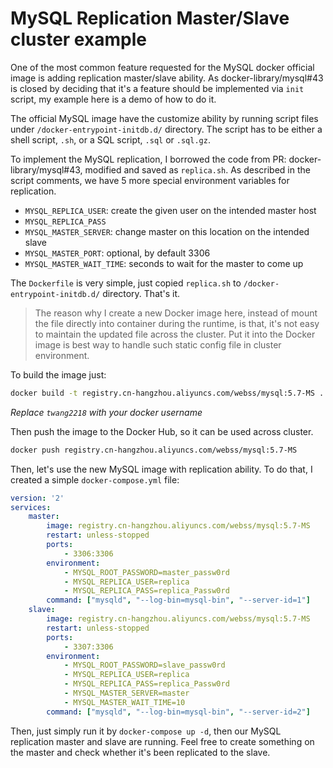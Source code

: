 # MySQL Replication Master/Slave cluster example

One of the most common feature requested for the MySQL docker official image is adding replication master/slave ability. As docker-library/mysql#43 is closed by deciding that it's a feature should be implemented via `init` script, my example here is a demo of how to do it.

The official MySQL image have the customize ability by running script files under `/docker-entrypoint-initdb.d/` directory. The script has to be either a shell script, `.sh`, or a SQL script, `.sql` or `.sql.gz`.

To implement the MySQL replication, I borrowed the code from PR: docker-library/mysql#43, modified and saved as `replica.sh`. As described in the script comments, we have 5 more special environment variables for replication.

- `MYSQL_REPLICA_USER`: create the given user on the intended master host
- `MYSQL_REPLICA_PASS`
- `MYSQL_MASTER_SERVER`: change master on this location on the intended slave
- `MYSQL_MASTER_PORT`: optional, by default 3306
- `MYSQL_MASTER_WAIT_TIME`: seconds to wait for the master to come up

The `Dockerfile` is very simple, just copied `replica.sh` to `/docker-entrypoint-initdb.d/` directory. That's it.

> The reason why I create a new Docker image here, instead of mount the file directly into container during the runtime, is that, it's not easy to maintain the updated file across the cluster. Put it into the Docker image is best way to handle such static config file in cluster environment.

To build the image just:

```bash
docker build -t registry.cn-hangzhou.aliyuncs.com/webss/mysql:5.7-MS .
```

*Replace `twang2218` with your docker username*

Then push the image to the Docker Hub, so it can be used across cluster.

```bash
docker push registry.cn-hangzhou.aliyuncs.com/webss/mysql:5.7-MS
```

Then, let's use the new MySQL image with replication ability. To do that, I created a simple `docker-compose.yml` file:

```yaml
version: '2'
services:
    master:
        image: registry.cn-hangzhou.aliyuncs.com/webss/mysql:5.7-MS
        restart: unless-stopped
        ports:
            - 3306:3306
        environment:
            - MYSQL_ROOT_PASSWORD=master_passw0rd
            - MYSQL_REPLICA_USER=replica
            - MYSQL_REPLICA_PASS=replica_Passw0rd
        command: ["mysqld", "--log-bin=mysql-bin", "--server-id=1"]
    slave:
        image: registry.cn-hangzhou.aliyuncs.com/webss/mysql:5.7-MS
        restart: unless-stopped
        ports:
            - 3307:3306
        environment:
            - MYSQL_ROOT_PASSWORD=slave_passw0rd
            - MYSQL_REPLICA_USER=replica
            - MYSQL_REPLICA_PASS=replica_Passw0rd
            - MYSQL_MASTER_SERVER=master
            - MYSQL_MASTER_WAIT_TIME=10
        command: ["mysqld", "--log-bin=mysql-bin", "--server-id=2"]
```

Then, just simply run it by `docker-compose up -d`, then our MySQL replication master and slave are running. Feel free to create something on the master and check whether it's been replicated to the slave.
